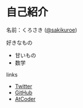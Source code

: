 # 自己紹介
名前：くろさき ([\@sakikuroe](https://twitter.com/SakiKuroe))

好きなもの 

- 甘いもの
- 数学

links

- [Twitter](https://twitter.com/SakiKuroe)
- [GitHub](https://github.com/sakikuroe)
- [AtCoder](https://atcoder.jp/users/Kurosaki96)
